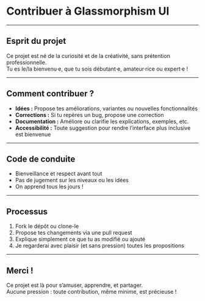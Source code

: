 # Contribuer à Glassmorphism UI

---

## Esprit du projet

Ce projet est né de la curiosité et de la créativité, sans prétention professionnelle.  
Tu es le/la bienvenu·e, que tu sois débutant·e, amateur·rice ou expert·e !

---

## Comment contribuer ?

- **Idées :** Propose tes améliorations, variantes ou nouvelles fonctionnalités
- **Corrections :** Si tu repères un bug, propose une correction
- **Documentation :** Améliore ou clarifie les explications, exemples, etc.
- **Accessibilité :** Toute suggestion pour rendre l’interface plus inclusive est bienvenue

---

## Code de conduite

- Bienveillance et respect avant tout
- Pas de jugement sur les niveaux ou les idées
- On apprend tous les jours !

---

## Processus

1. Fork le dépôt ou clone-le
2. Propose tes changements via une pull request
3. Explique simplement ce que tu as modifié ou ajouté
4. Je regarderai avec plaisir (et sans pression) toutes les propositions

---

## Merci !

Ce projet est là pour s’amuser, apprendre, et partager.  
Aucune pression : toute contribution, même minime, est précieuse !